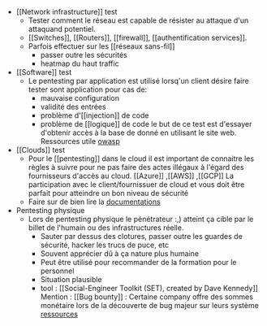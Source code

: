 - [[Network infrastructure]] test
	- Tester comment le réseau est capable de résister au attaque d'un attaquand potentiel.
	- [[Switches]], [[Routers]], [[firewall]], [[authentification services]].
	- Parfois effectuer sur les [[réseaux sans-fil]]
		- passer outre les sécurités
		- heatmap du haut traffic
- [[Software]] test
	- Le pentesting par application est utilisé lorsq'un client désire faire tester sont application pour cas de:
		- mauvaise configuration
		- validité des entrées
		- problème d'[[injection]] de code
		- problème de [[logique]] de code
		le but de ce test est d'essayer d'obtenir accès à la base de donné en utilisant le site web.
		Ressources utile [owasp](https://owasp.org)
- [[Clouds]] test
	- Pour le [[pentesting]] dans le cloud il est important de connaitre les règles à suivre pour ne pas faire des actes illégaux à l'égard des fournisseurs d'accès au cloud. [[Azure]] ,[[AWS]] ,[[GCP]] La participation avec le client/fournissuer de cloud et vous doit être parfait pour atteindre un bon niveau de sécurité
	- Faire sur de bien lire la [documentations](https://aws.amazon.com/security/penetration-testing)
- Pentesting physique
	- Lors de pentesting physique le pénétrateur :,) atteint ça cible par le billet de l'humain ou des infrastructures réelle. 
		- Sauter par dessus des clotures, passer outre les guardes de sécurité, hacker les trucs de puce, etc
		- Souvent apprécier dû à ça nature plus humaine
		- Peut être utilisé pour recommander de la formation pour le personnel
		- Situation plausible
		- tool : [[Social-Engineer Toolkit (SET), created by Dave Kennedy]]
Mention : [[Bug bounty]] : Certaine company offre des sommes monétaire lors de la découverte de bug majeur sur leurs système
[ressources]([_https://github.com/The-Art-of-Hacking/h4cker/tree/master/bug-bounties_](https://github.com/The-Art-of-Hacking/h4cker/tree/master/bug-bounties).)